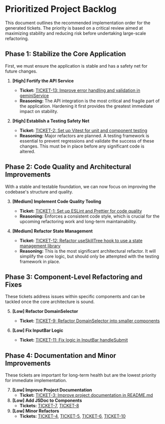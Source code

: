 # Prioritized Project Backlog

This document outlines the recommended implementation order for the generated tickets. The priority is based on a critical review aimed at maximizing stability and reducing risk before undertaking large-scale refactoring.

## Phase 1: Stabilize the Core Application

First, we must ensure the application is stable and has a safety net for future changes.

1.  **[High] Fortify the API Service**
    -   **Ticket:** [TICKET-13: Improve error handling and validation in geminiService](TICKET-13-improve-error-handling-and-validation-in-gemini-service.md)
    -   **Reasoning:** The API integration is the most critical and fragile part of the application. Hardening it first provides the greatest immediate impact on stability.

2.  **[High] Establish a Testing Safety Net**
    -   **Ticket:** [TICKET-2: Set up Vitest for unit and component testing](TICKET-2-setup-vitest-for-unit-testing.md)
    -   **Reasoning:** Major refactors are planned. A testing framework is essential to prevent regressions and validate the success of these changes. This must be in place before any significant code is altered.

## Phase 2: Code Quality and Architectural Improvements

With a stable and testable foundation, we can now focus on improving the codebase's structure and quality.

3.  **[Medium] Implement Code Quality Tooling**
    -   **Ticket:** [TICKET-1: Set up ESLint and Prettier for code quality](TICKET-1-setup-eslint-and-prettier.md)
    -   **Reasoning:** Enforces a consistent code style, which is crucial for the upcoming refactoring work and long-term maintainability.

4.  **[Medium] Refactor State Management**
    -   **Ticket:** [TICKET-12: Refactor useSkillTree hook to use a state management library](TICKET-12-refactor-useskilltree-hook-to-use-zustand.md)
    -   **Reasoning:** This is the most significant architectural refactor. It will simplify the core logic, but should only be attempted with the testing framework in place.

## Phase 3: Component-Level Refactoring and Fixes

These tickets address issues within specific components and can be tackled once the core architecture is sound.

5.  **[Low] Refactor DomainSelector**
    -   **Ticket:** [TICKET-9: Refactor DomainSelector into smaller components](TICKET-9-refactor-domainselector-into-smaller-components.md)

6.  **[Low] Fix InputBar Logic**
    -   **Ticket:** [TICKET-11: Fix logic in InputBar handleSubmit](TICKET-11-fix-logic-in-inputbar-handlesubmit.md)

## Phase 4: Documentation and Minor Improvements

These tickets are important for long-term health but are the lowest priority for immediate implementation.

7.  **[Low] Improve Project Documentation**
    -   **Ticket:** [TICKET-3: Improve project documentation in README.md](TICKET-3-improve-project-documentation.md)
8.  **[Low] Add JSDoc to Components**
    -   **Tickets:** [TICKET-7](TICKET-7-add-jsdoc-documentation-to-chatmessage-component.md), [TICKET-8](TICKET-8-add-jsdoc-documentation-to-checklist-component.md)
9.  **[Low] Minor Refactors**
    -   **Tickets:** [TICKET-4](TICKET-4-refactor-app-tsx-to-extract-mainapp-component.md), [TICKET-5](TICKET-5-move-response-schema-to-gemini-service.md), [TICKET-6](TICKET-6-move-system-prompt-to-gemini-service.md), [TICKET-10](TICKET-10-extract-inline-svg-from-header-to-icon-component.md)